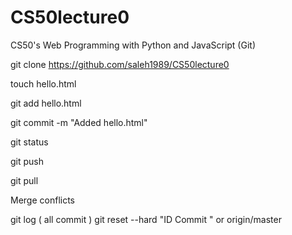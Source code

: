 # CS50lecture0
CS50's Web Programming with Python and JavaScript (Git)

git clone https://github.com/saleh1989/CS50lecture0

touch hello.html

git add hello.html

git commit -m "Added hello.html"

git status

git push

git pull

Merge conflicts

git log ( all commit ) git reset --hard "ID Commit " or origin/master




